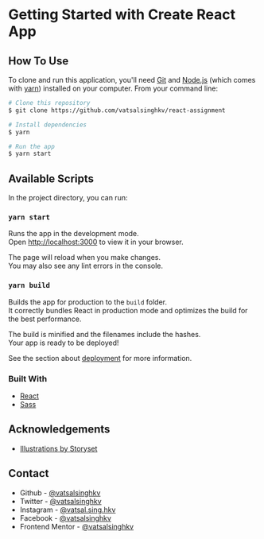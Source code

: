 # Getting Started with Create React App

## How To Use

To clone and run this application, you'll need [Git](https://git-scm.com) and [Node.js](https://nodejs.org/en/download/) (which comes with [yarn](https://yarnpkg.com/)) installed on your computer. From your command line:

```bash
# Clone this repository
$ git clone https://github.com/vatsalsinghkv/react-assignment

# Install dependencies
$ yarn

# Run the app
$ yarn start
```

## Available Scripts

In the project directory, you can run:

### `yarn start`

Runs the app in the development mode.\
Open [http://localhost:3000](http://localhost:3000) to view it in your browser.

The page will reload when you make changes.\
You may also see any lint errors in the console.

### `yarn build`

Builds the app for production to the `build` folder.\
It correctly bundles React in production mode and optimizes the build for the best performance.

The build is minified and the filenames include the hashes.\
Your app is ready to be deployed!

See the section about [deployment](https://facebook.github.io/create-react-app/docs/deployment) for more information.

### Built With

- [React](https://reactjs.org/)
- [Sass](https://sass-lang.com/)

## Acknowledgements

- [Illustrations by Storyset](https://storyset.com/)

## Contact

- Github - [@vatsalsinghkv](https://github.com/vatsalsinghkv)
- Twitter - [@vatsalsinghkv](https://www.twitter.com/vatsalsinghkv)
- Instagram - [@vatsal.sing.hkv](https://www.instagram.com/vatsal.singh.kv)
- Facebook - [@vatsalsinghkv](https://www.facebook.com/vatsal.singh.kv)
- Frontend Mentor - [@vatsalsinghkv](https://www.frontendmentor.io/profile/vatsalsinghkv)
